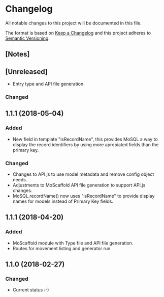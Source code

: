 # Changelog
All notable changes to this project will be documented in this file.

The format is based on [Keep a Changelog](http://keepachangelog.com/en/1.0.0/)
and this project adheres to [Semantic Versioning](http://semver.org/spec/v2.0.0.html).

## [Notes]


## [Unreleased]
* Entry type and API file generation.
### Changed
## 1.1.1 (2018-05-04)
<a name="1.1.2"></a>
### Added
* New field in template "isRecordName", this provides MoSQL a way to display
  the record identifiers by using more apropiated fields than the primary key.
### Changed
* Changes to API.js to use model metadata and remove config object needs.
* Adjustments to MoScaffold API file generation to support API.js changes.
* MoSQL.recordName() now uses "isRecordName" to provide display names for models
  instead of Primary Key fields.

<a name="1.1.1"></a>
## 1.1.1 (2018-04-20)
### Added
* MoScaffold module with Type file and API file generation.
* Routes for movement listing and generator run.

<a name="1.1.0"></a>
## 1.1.0 (2018-02-27)
### Changed
* Current status :-)